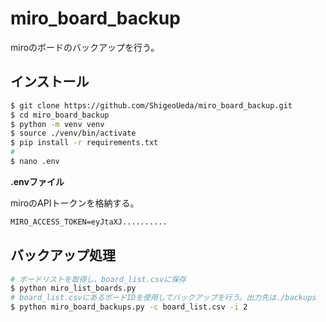 # miro_board_backup

miroのボードのバックアップを行う。

## インストール

```sh
$ git clone https://github.com/ShigeoUeda/miro_board_backup.git
$ cd miro_board_backup
$ python -m venv venv
$ source ./venv/bin/activate
$ pip install -r requirements.txt
#
$ nano .env
```

**.envファイル**

miroのAPIトークンを格納する。

```txt
MIRO_ACCESS_TOKEN=eyJtaXJ..........
```

## バックアップ処理

```sh
# ボードリストを取得し、board_list.csvに保存
$ python miro_list_boards.py
# board_list.csvにあるボードIDを使用してバックアップを行う。出力先は./backups
$ python miro_board_backups.py -c board_list.csv -i 2
```
